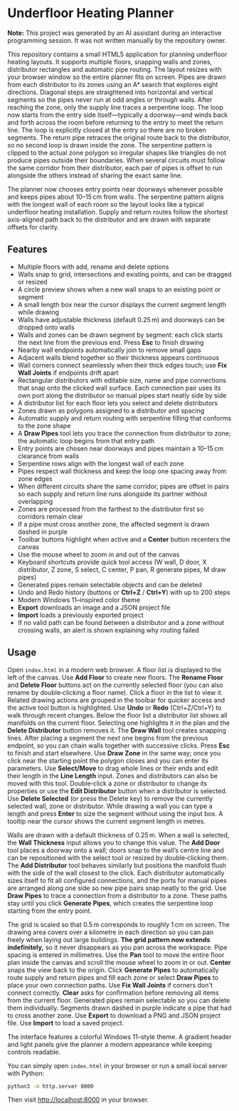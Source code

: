 # Underfloor Heating Planner

**Note:** This project was generated by an AI assistant during an interactive
programming session. It was not written manually by the repository owner.

This repository contains a small HTML5 application for planning underfloor
heating layouts. It supports multiple floors, snapping walls and zones,
distributor rectangles and automatic pipe routing.
The layout resizes with your browser window so the entire planner fits on screen.
Pipes are drawn from each distributor to its zones using an A* search that
explores eight directions. Diagonal steps are straightened into horizontal and
vertical segments so the pipes never run at odd angles or through walls.
After reaching the zone, only the supply line traces a serpentine loop. The
loop now starts from the entry side itself—typically a doorway—and winds back
and forth across the room before returning to the entry to meet the return
line. The loop is explicitly closed at the entry so there are no broken
segments. The return pipe retraces the original route back to the distributor,
so no second loop is drawn inside the zone. The serpentine pattern is clipped to
the actual zone polygon so irregular shapes like triangles do not produce pipes
outside their boundaries.
When several circuits must follow the same corridor from their distributor,
each pair of pipes is offset to run alongside the others instead of sharing the
exact same line.

The planner now chooses entry points near doorways whenever possible and keeps
pipes about 10–15 cm from walls. The serpentine pattern aligns with the longest
wall of each room so the layout looks like a typical underfloor heating
installation. Supply and return routes follow the shortest axis-aligned path
back to the distributor and are drawn with separate offsets for clarity.

## Features

- Multiple floors with add, rename and delete options
- Walls snap to grid, intersections and existing points, and can be dragged or resized
- A circle preview shows when a new wall snaps to an existing point or segment
- A small length box near the cursor displays the current segment length while drawing
- Walls have adjustable thickness (default 0.25 m) and doorways can be dropped onto walls
- Walls and zones can be drawn segment by segment: each click starts the next line from the previous end. Press **Esc** to finish drawing
- Nearby wall endpoints automatically join to remove small gaps
- Adjacent walls blend together so their thickness appears continuous
- Wall corners connect seamlessly when their thick edges touch; use **Fix Wall Joints** if endpoints drift apart
- Rectangular distributors with editable size, name and pipe connections that snap onto the clicked wall surface. Each connection pair uses its own port along the distributor so manual pipes start neatly side by side
- A distributor list for each floor lets you select and delete distributors
- Zones drawn as polygons assigned to a distributor and spacing
- Automatic supply and return routing with serpentine filling that
  conforms to the zone shape
- A **Draw Pipes** tool lets you trace the connection from distributor to zone;
  the automatic loop begins from that entry path
- Entry points are chosen near doorways and pipes maintain a 10–15 cm
  clearance from walls
- Serpentine rows align with the longest wall of each zone
- Pipes respect wall thickness and keep the loop one spacing away from zone edges
- When different circuits share the same corridor, pipes are offset in pairs so
  each supply and return line runs alongside its partner without overlapping
- Zones are processed from the farthest to the distributor first so corridors remain clear
- If a pipe must cross another zone, the affected segment is drawn dashed in purple
- Toolbar buttons highlight when active and a **Center** button recenters the canvas
- Use the mouse wheel to zoom in and out of the canvas
- Keyboard shortcuts provide quick tool access (W wall, D door, X distributor, Z zone, S select, C center, P pan, R generate pipes, M draw pipes)
- Generated pipes remain selectable objects and can be deleted
- Undo and Redo history (buttons or **Ctrl+Z** / **Ctrl+Y**) with up to 200 steps
- Modern Windows 11–inspired color theme
- **Export** downloads an image and a JSON project file
- **Import** loads a previously exported project
- If no valid path can be found between a distributor and a zone without
  crossing walls, an alert is shown explaining why routing failed

## Usage

Open `index.html` in a modern web browser. A floor list is displayed to the left of the canvas. Use **Add Floor** to create new floors. The **Rename Floor** and **Delete Floor** buttons act on the currently selected floor (you can also rename by double‑clicking a floor name). Click a floor in the list to view it. Related drawing actions are grouped in the toolbar for quicker access and the active tool button is highlighted. Use **Undo** or **Redo** (Ctrl+Z/Ctrl+Y) to walk through recent changes.
Below the floor list a distributor list shows all manifolds on the current floor. Selecting one highlights it in the plan and the **Delete Distributor** button removes it.
The **Draw Wall** tool creates snapping lines. After placing a segment the next one begins from the previous endpoint, so you can chain walls together with successive clicks. Press **Esc** to finish and start elsewhere. Use **Draw Zone** in the same way; once you click near the starting point the polygon closes and you can enter its parameters. Use **Select/Move** to drag whole lines or their ends and edit their length in the **Line Length** input. Zones and distributors can also be moved with this tool. Double‑click a zone or distributor to change its properties or use the **Edit Distributor** button when a distributor is selected. Use **Delete Selected** (or press the Delete key) to remove the currently selected wall, zone or distributor.
While drawing a wall you can type a length and press **Enter** to size the segment without using the input box. A tooltip near the cursor shows the current segment length in metres.

Walls are drawn with a default thickness of 0.25 m. When a wall is selected, the **Wall Thickness** input allows you to change this value. The **Add Door** tool places a doorway onto a wall; doors snap to the wall’s centre line and can be repositioned with the select tool or resized by double‑clicking them. The **Add Distributor** tool behaves similarly but positions the manifold flush with the side of the wall closest to the click. Each distributor automatically sizes itself to fit all configured connections, and the ports for manual pipes are arranged along one side so new pipe pairs snap neatly to the grid. Use **Draw Pipes** to trace a connection from a distributor to a zone. These paths stay until you click **Generate Pipes**, which creates the serpentine loop starting from the entry point.

The grid is scaled so that 0.5 m corresponds to roughly 1 cm on screen. The drawing area covers over a kilometre in each direction so you can pan freely when laying out large buildings. **The grid pattern now extends indefinitely,** so it never disappears as you pan across the workspace. Pipe spacing is entered in millimetres. Use the **Pan** tool to move the entire floor plan inside the canvas and scroll the mouse wheel to zoom in or out. **Center** snaps the view back to the origin. Click **Generate Pipes** to automatically route supply and return pipes and fill each zone or select **Draw Pipes** to place your own connection paths. Use **Fix Wall Joints** if corners don't connect correctly. **Clear** asks for confirmation before removing all items from the current floor. Generated pipes remain selectable so you can delete them individually. Segments drawn dashed in purple indicate a pipe that had to cross another zone. Use **Export** to download a PNG and JSON project file. Use **Import** to load a saved project.

The interface features a colorful Windows 11–style theme. A gradient header and light panels give the planner a modern appearance while keeping controls readable.

You can simply open `index.html` in your browser or run a small local server
with Python:

```bash
python3 -m http.server 8000
```

Then visit [http://localhost:8000](http://localhost:8000) in your browser.
